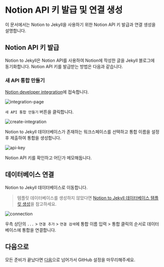 # Notion API 키 발급 및 연결 생성

이 문서에서는 Notion to Jekyll을 사용하기 위한 Notion API 키 발급과 연결 생성을 설명합니다.

## Notion API 키 발급

Notion to Jekyll은 Notion API를 사용하여 Notion에 작성한 글을 Jekyll 블로그에 동기화합니다. Notion API 키를 발급받는 방법은
다음과 같습니다.

### 새 API 통합 만들기

[Notion developer integration](https://www.notion.so/my-integrations)에 접속합니다.

![integration-page](https://github.com/whatasame/notion-to-jekyll/assets/97666463/265049e8-935b-4a58-bae8-2f49b33a868b)

`새 API 통합 만들기` 버튼을 클릭합니다.

![create-integration](https://github.com/whatasame/notion-to-jekyll/assets/97666463/8ae30da2-859c-4909-9ce0-286669385ba3)

Notion to Jekyll 데이터베이스가 존재하는 워크스페이스를 선택하고 통합 이름을 설정 후 제출하여 통합을 생성합니다.

![api-key](https://github.com/whatasame/notion-to-jekyll/assets/97666463/0e716f12-1c0a-40f0-8bf7-a305c19eab65)

Notion API 키를 확인하고 어딘가 메모해둡니다.

## 데이터베이스 연결

Notion to Jekyll 데이터베이스로 이동합니다.
> 템플릿 데이터베이스를 생성하지 않았다면 [Notion to Jekyll 데이터베이스 템플릿 생성](./notion-to-jekyll-template.md)을 참고하세요.

![connection](https://github.com/whatasame/notion-to-jekyll/assets/97666463/af2d4346-5275-416d-8901-309fdd18277d)

우측 상단의 `...` > `연결 추가` > `연결 검색`에 통합 이름 입력 > 통합 클릭의 순서로 데이터베이스에 통합을 연결합니다.

## 다음으로

모든 준비가 끝났다면 [다음](./github-setting.md)으로 넘어가서 GitHub 설정을 마무리해주세요.


